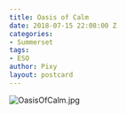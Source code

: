 ```yaml
---
title: Oasis of Calm
date: 2018-07-15 22:08:00 Z
categories:
- Summerset
tags:
- ESO
author: Pixy
layout: postcard
---
```


![OasisOfCalm.jpg](/uploads/OasisOfCalm.jpg)